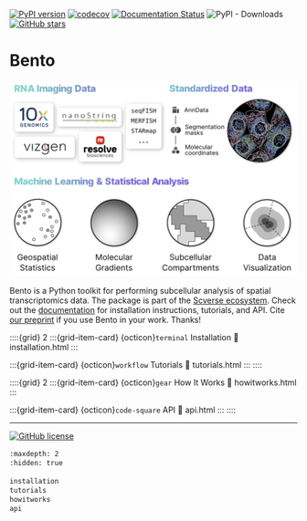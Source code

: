 
[![PyPI version](https://badge.fury.io/py/bento-tools.svg)](https://badge.fury.io/py/bento-tools)
[![codecov](https://codecov.io/gh/ckmah/bento-tools/branch/master/graph/badge.svg?token=XVHDKNDCDT)](https://codecov.io/gh/ckmah/bento-tools)
[![Documentation Status](https://readthedocs.org/projects/bento-tools/badge/?version=latest)](https://bento-tools.readthedocs.io/en/latest/?badge=latest)
![PyPI - Downloads](https://img.shields.io/pypi/dm/bento-tools)
[![GitHub stars](https://badgen.net/github/stars/ckmah/bento-tools)](https://GitHub.com/Naereen/ckmah/bento-tools) 


# Bento

<img src="_static/tutorial_img/bento_tools.png" alt="Bento Workflow" width="800">


Bento is a Python toolkit for performing subcellular analysis of spatial transcriptomics data. The package is part of the [Scverse ecosystem](https://scverse.org/packages/#ecosystem). Check out the [documentation](https://bento-tools.readthedocs.io/en/latest/) for installation instructions, tutorials, and API. Cite [our preprint](https://doi.org/10.1101/2022.06.10.495510) if you use Bento in your work. Thanks!


::::{grid} 2
:::{grid-item-card} {octicon}`terminal` Installation
:link: installation.html
:::

:::{grid-item-card} {octicon}`workflow` Tutorials
:link: tutorials.html
:::
::::

::::{grid} 2
:::{grid-item-card} {octicon}`gear` How It Works
:link: howitworks.html
:::

:::{grid-item-card} {octicon}`code-square` API
:link: api.html
:::
::::

---
[![GitHub license](https://img.shields.io/github/license/ckmah/bento-tools.svg)](https://github.com/ckmah/bento-tools/blob/master/LICENSE)


```{toctree}
:maxdepth: 2
:hidden: true
   
installation
tutorials
howitworks
api
```
